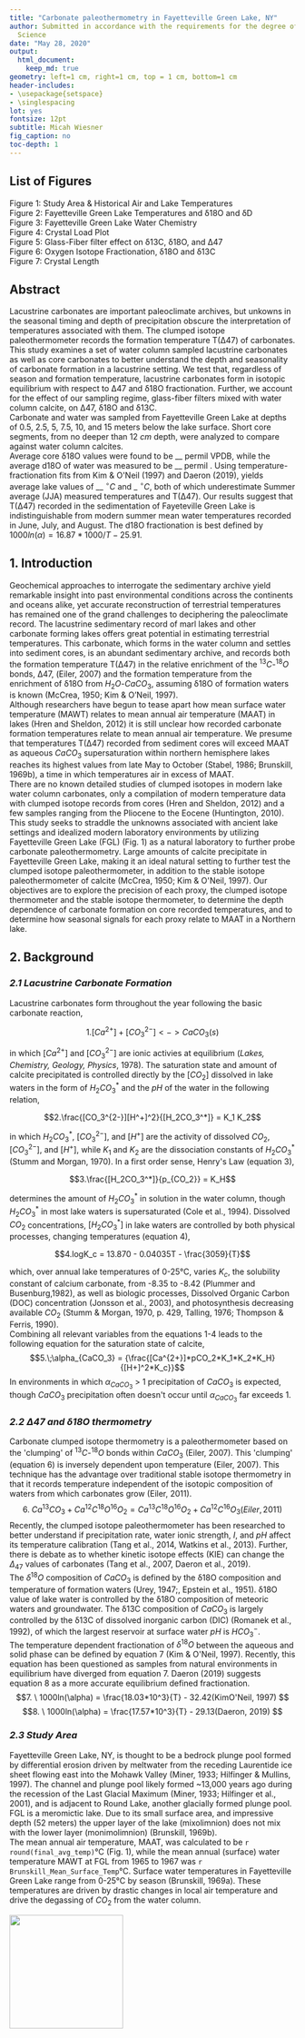 ```yaml
---
title: "Carbonate paleothermometry in Fayetteville Green Lake, NY"
author: Submitted in accordance with the requirements for the degree of Master of
  Science
date: "May 28, 2020"
output:
  html_document:
    keep_md: true
geometry: left=1 cm, right=1 cm, top = 1 cm, bottom=1 cm
header-includes:
- \usepackage{setspace}
- \singlespacing
lot: yes
fontsize: 12pt
subtitle: Micah Wiesner
fig_caption: no
toc-depth: 1
---
```


## List of Figures
Figure 1: Study Area & Historical Air and Lake Temperatures  
Figure 2: Fayetteville Green Lake Temperatures and &delta;18O and &delta;D  
Figure 3: Fayetteville Green Lake Water Chemistry  
Figure 4: Crystal Load Plot  
Figure 5: Glass-Fiber filter effect on &delta;13C, &delta;18O, and &Delta;47  
Figure 6: Oxygen Isotope Fractionation, &delta;18O and &delta;13C  
Figure 7: Crystal Length  

## Abstract
Lacustrine carbonates are important paleoclimate archives, but unkowns in the seasonal timing and depth of precipitation obscure the interpretation of temperatures associated with them. The clumped isotope paleothermometer records the formation temperature T(&Delta;47) of carbonates. This study examines a set of water column sampled lacustrine carbonates as well as core carbonates  to better understand the depth and seasonality of carbonate formation in a lacustrine setting. We test that, regardless of season and formation temperature, lacustrine carbonates form in isotopic equilibrium with respect to &Delta;47 and &delta;18O fractionation. Further, we account for the effect of our sampling regime, glass-fiber filters mixed with water column calcite, on &Delta;47, &delta;18O and &delta;13C.  
Carbonate and water was sampled from Fayetteville Green Lake at depths of 0.5, 2.5, 5, 7.5, 10, and 15 meters below the lake surface. Short core segments, from no deeper than 12 *cm* depth, were analyzed to compare against water column calcites.  
Average core &delta;18O values were found to be __ permil VPDB, while the average d18O of water was measured to be __ permil . Using temperature-fractionation fits from Kim & O'Neil (1997) and Daeron (2019), yields average lake values of __ $^\circ{C}$ and _ $^\circ{C}$, both of which underestimate Summer average (JJA) measured temperatures and T(&Delta;47). 
Our results suggest that T(&Delta;47) recorded in the sedimentation of Fayeteville Green Lake is indistinguishable from modern summer mean water temperatures recorded in June, July, and August. The d18O fractionation is best defined by $1000ln(\alpha) = 16.87*1000/T - 25.91$.

## 1. Introduction
Geochemical approaches to interrogate the sedimentary archive yield remarkable insight into past environmental conditions across the continents and oceans alike, yet accurate reconstruction of terrestrial temperatures has remained one of the grand challenges to deciphering the paleoclimate record. The lacustrine sedimentary record of marl lakes and other carbonate forming lakes offers great potential in estimating terrestrial temperatures. This carbonate, which forms in the water column and settles into sediment cores, is an abundant sedimentary archive, and records both the formation temperature T(&Delta;47) in the relative enrichment of the $^{13}C$-$^{18}O$ bonds, &Delta;47, (Eiler, 2007) and the formation temperature from the enrichment of &delta;18O from $H_2O$-$CaCO_3$, assuming &delta;18O of formation waters is known (McCrea, 1950; Kim & O’Neil, 1997).    
Although researchers have begun to tease apart how mean surface water temperature (MAWT) relates to  mean annual air temperature (MAAT) in lakes (Hren and Sheldon, 2012) it is still unclear how recorded carbonate formation temperatures relate to mean annual air temperature. We presume that temperatures T(&Delta;47) recorded from sediment cores will exceed MAAT as aqueous $CaCO_3$ supersaturation within northern hemisphere lakes reaches its highest values from late May to October (Stabel, 1986; Brunskill, 1969b), a time in which temperatures air in excess of MAAT.  
There are no known detailed studies of clumped isotopes in modern lake water column carbonates, only a compilation of modern temperature data with clumped isotope records from cores (Hren and Sheldon, 2012) and a few samples ranging from the Pliocene to the Eocene (Huntington, 2010). This study seeks to straddle the unknowns associated with ancient lake settings and idealized modern laboratory environments by utilizing Fayetteville Green Lake (FGL) (Fig. 1) as a natural laboratory to further probe carbonate paleothermometry. Large amounts of calcite precipitate in Fayetteville Green Lake, making it an ideal natural setting to further test the clumped isotope paleothermometer, in addition to the stable isotope paleothermometer of calcite (McCrea, 1950; Kim & O'Neil, 1997). Our objectives are to explore the precision of each proxy, the clumped isotope thermometer and the stable isotope thermometer, to determine the depth dependence of carbonate formation on core recorded temperatures, and to determine how seasonal signals for each proxy relate to MAAT in a Northern lake. 

## 2. Background
### *2.1 Lacustrine Carbonate Formation*
Lacustrine carbonates form throughout the year following the basic carbonate reaction,
```math
1. [Ca^{2+}] + [{CO_3^{2-}}] <-> {CaCO_3(s)}
```
in which $[Ca^{2+}]$ and $[CO_3^{2-}]$ are ionic activies at equilibrium (*Lakes, Chemistry, Geology, Physics*, 1978). The saturation state and amount of calcite precipitated is controlled directly by the $[CO_2]$ dissolved in lake waters in the form of $H_2CO_3^*$ and the *pH* of the water in the following relation,
```math
2.\frac{[CO_3^{2-}][H^+]^2}{[H_2CO_3^*]} = K_1 K_2
```
in which $H_2CO_3^*$, $[CO_3^{2-}]$, and $[H^+]$ are the activity of dissolved $CO_2$, $[CO_3^{2-}]$, and $[H^+]$, while $K_1$ and $K_2$ are the dissociation constants of $H_2CO_3^*$ (Stumm and Morgan, 1970). In a first order sense, Henry's Law (equation 3),
```math
3.\frac{[H_2CO_3^*]}{p_{CO_2}} = K_H
```
determines the amount of $H_2CO_3^*$ in solution in the water column, though $H_2CO_3^*$ in most lake waters is supersaturated (Cole et al., 1994). 
Dissolved $CO_2$ concentrations, $[H_2CO_3^*]$ in lake waters are controlled by both physical processes, changing temperatures (equation 4), 
```math
4.logK_c = 13.870 - 0.04035T - \frac{3059}{T}
```
which, over annual lake temperatures of 0-25&deg;C, varies $K_c$, the solubility constant of calcium carbonate, from -8.35 to -8.42 (Plummer and Busenburg,1982), as well as biologic processes, Dissolved Organic Carbon (DOC) concentration (Jonsson et al., 2003), and photosynthesis decreasing available $CO_2$ (Stumm & Morgan, 1970, p. 429, Talling, 1976; Thompson & Ferris, 1990).  
Combining all relevant variables from the equations 1-4 leads to the following equation for the saturation state of calcite, 
$$5.\;\alpha_{CaCO_3} = {\frac{[Ca^{2+}]*pCO_2*K_1*K_2*K_H}{[H+]^2*K_c}}$$
In environments in which $\alpha_{CaCO_3}$ > 1 precipitation of $CaCO_3$ is expected, though $CaCO_3$ precipitation often doesn't occur until $\alpha_{CaCO_3}$ far exceeds 1.  

### *2.2 &Delta;47 and &delta;18O thermometry*
Carbonate clumped isotope thermometry is a paleothermometer based on the 'clumping' of $^{13}C$-$^{18}O$ bonds within  $CaCO_3$ (Eiler, 2007). This 'clumping' (equation 6) is inversely dependent upon temperature (Eiler, 2007). This technique has the advantage over traditional stable isotope thermometry in that it records temperature independent of the isotopic composition of waters from which carbonates grow (Eiler, 2011).
$$6.\;Ca^{13}CO_3 + Ca^{12}C^{18}O^{16}O_2 = Ca^{13}C^{18}O^{16}O_2 + Ca^{12}C^{16}O_3(Eiler,2011)$$
Recently, the clumped isotope paleothermometer has been researched to better understand if precipitation rate, water ionic strength, *I*, and *pH* affect its temperature calibration (Tang et al., 2014, Watkins et al., 2013). Further, there is debate as to whether kinetic isotope effects (KIE) can change the $\Delta_{47}$ values of carbonates (Tang et al., 2007, Daeron et al., 2019).  
The $\delta^{18}O$ composition of $CaCO_3$ is defined by the &delta;18O composition and temperature of formation waters (Urey, 1947;, Epstein et al., 1951). &delta;18O value of lake water is controlled by the &delta;18O composition of meteoric waters and groundwater. The &delta;13C composition of $CaCO_3$ is largely controlled by the &delta;13C of dissolved inorganic carbon (DIC) (Romanek et al., 1992), of which the largest reservoir at surface water *pH* is $HCO_3^-$.  
The temperature dependent fractionation of $\delta^{18}O$ between the aqueous and solid phase can be defined by equation 7 (Kim & O'Neil, 1997). Recently, this equation has been questioned as samples from natural environments in equilibrium have diverged from equation 7. Daeron (2019) suggests equation 8 as a more accurate equilibrium defined fractionation.  
$$7. \ 1000ln(\alpha) = \frac{18.03*10^3}{T} - 32.42(KimO'Neil, 1997) $$ 
$$8. \ 1000ln(\alpha) = \frac{17.57*10^3}{T} - 29.13(Daeron, 2019) $$ 

### *2.3 Study Area*
Fayetteville Green Lake, NY, is thought to be a bedrock plunge pool formed by differential erosion driven by meltwater from the receding Laurentide ice sheet flowing east into the Mohawk Valley (Miner, 1933; Hilfinger & Mullins, 1997). The channel and plunge pool likely formed ~13,000 years ago during the recession of the Last Glacial Maximum (Miner, 1933; Hilfinger et al., 2001), and is adjacent to Round Lake, another glacially formed plunge pool. FGL is a meromictic lake. Due to its small surface area, and impressive depth (52 meters) the upper layer of the lake (mixolimnion) does not mix with the lower layer (monimolimnion) (Brunskill, 1969b).  
The mean annual air temperature, MAAT, was calculated to be `r round(final_avg_temp)`°C (Fig. 1), while the mean annual (surface) water temperature MAWT at FGL from 1965 to 1967 was `r Brunskill_Mean_Surface_Temp`°C. Surface water temperatures in Fayetteville Green Lake range from 0-25&deg;C by season (Brunskill, 1969a). These temperatures are driven by drastic changes in local air temperature and drive the degassing of $CO_2$ from the water column. 

<img src='Wiesner_Study_Area_Figure_Newest.pdf' width = 200>
